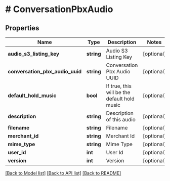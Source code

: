 # # ConversationPbxAudio

## Properties

Name | Type | Description | Notes
------------ | ------------- | ------------- | -------------
**audio_s3_listing_key** | **string** | Audio S3 Listing Key | [optional]
**conversation_pbx_audio_uuid** | **string** | Conversation Pbx Audio UUID | [optional]
**default_hold_music** | **bool** | If true, this will be the default hold music | [optional]
**description** | **string** | Description of this audio | [optional]
**filename** | **string** | Filename | [optional]
**merchant_id** | **string** | Merchant Id | [optional]
**mime_type** | **string** | Mime Type | [optional]
**user_id** | **int** | User Id | [optional]
**version** | **int** | Version | [optional]

[[Back to Model list]](../../README.md#models) [[Back to API list]](../../README.md#endpoints) [[Back to README]](../../README.md)
